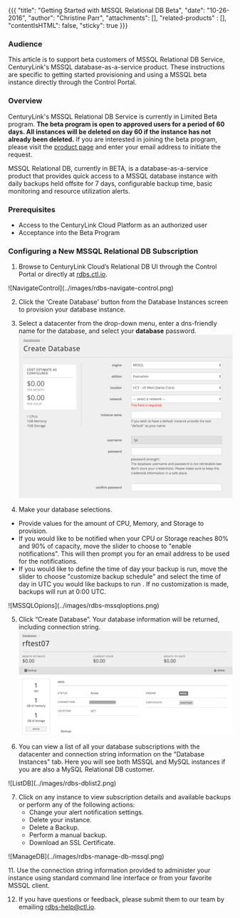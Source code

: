 {{{
  "title": "Getting Started with MSSQL Relational DB Beta",
  "date": "10-26-2016",
  "author": "Christine Parr",
  "attachments": [],
  "related-products" : [],
  "contentIsHTML": false,
  "sticky": true
}}}

### Audience
This article is to support beta customers of MSSQL Relational DB Service, CenturyLink's MSSQL database-as-a-service product.  These instructions are specific to getting started provisioning and using a MSSQL beta instance directly through the Control Portal.

### Overview
CenturyLink's MSSQL Relational DB Service is currently in Limited Beta program.  **The beta program is open to approved users for a period of 60 days.  All instances will be deleted on day 60 if the instance has not already been deleted.**  If you are interested in joining the beta program, please visit the [product page](https://www.ctl.io/relational-database/) and enter your email address to initiate the request.     

MSSQL Relational DB, currently in BETA, is a database-as-a-service product that provides quick access to a MSSQL database instance with daily backups held offsite for 7 days, configurable backup time, basic monitoring and resource utilization alerts.  


### Prerequisites
* Access to the CenturyLink Cloud Platform as an authorized user
* Acceptance into the Beta Program

### Configuring a New MSSQL Relational DB Subscription
1. Browse to CenturyLink Cloud’s Relational DB UI through the Control Portal or directly at [rdbs.ctl.io](https://rdbs.ctl.io).
<p>
  ![NavigateControl](../images/rdbs-navigate-control.png)

2. Click the 'Create Database' button from the Database Instances screen to provision your database instance.

3. Select a datacenter from the drop-down menu, enter a dns-friendly name for the database, and select your **database** password.
![CreateDB](../images/rdbs-createmssqldb.png)

4. Make your database selections.
  * Provide values for the amount of CPU, Memory, and Storage to provision.
  * If you would like to be notified when your CPU or Storage reaches 80% and 90% of capacity, move the slider to choose to "enable notifications".  This will then prompt you for an email address to be used for the notifications.
  * If you would like to define the time of day your backup is run, move the slider to choose "customize backup schedule" and select the time of day in UTC you would like backups to run . If no customization is made, backups will run at 0:00 UTC.
<p>
<p>
![MSSQLOpions](../images/rdbs-mssqloptions.png)

5. Click “Create Database”. Your database information will be returned, including connection string.
   ![MSSQLDBDetails](../images/rdbs-dbdetails-mssql.png)

6. You can view a list of all your database subscriptions with the datacenter and connection string information on the "Database Instances" tab.  Here you will see both MSSQL and MySQL instances if you are also a MySQL Relational DB customer.
<p>
   ![ListDB](../images/rdbs-dblist2.png)

7. Click on any instance to view subscription details and available backups or perform any of the following actions:
   * Change your alert notification settings.
   * Delete your instance.
   * Delete a Backup.
   * Perform a manual backup.
   * Download an SSL Certificate.
<p>
<p>
![ManageDB](../images/rdbs-manage-db-mssql.png)
<p>
11. Use the connection string information provided to administer your instance using standard command line interface or from your favorite MSSQL client.

12. If you have questions or feedback, please submit them to our team by emailing <a href="mailto:rdbs-help@ctl.io">rdbs-help@ctl.io</a>.
